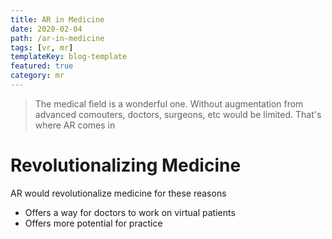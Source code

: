 ```yaml
---
title: AR in Medicine
date: 2020-02-04
path: /ar-in-medicine
tags: [vr, mr]
templateKey: blog-template
featured: true
category: mr
---
```

> The medical field is a wonderful one. Without augmentation from advanced comouters, doctors, surgeons, etc would be limited. That's where AR comes in

# Revolutionalizing Medicine
AR would revolutionalize medicine for these reasons

* Offers a way for doctors to work on virtual patients
* Offers more potential for practice